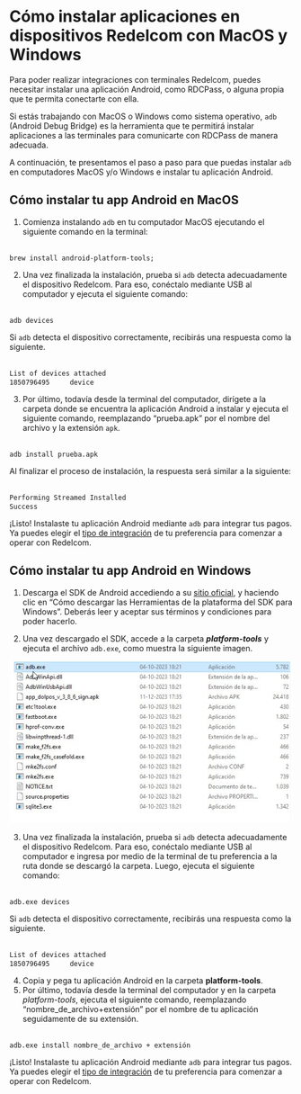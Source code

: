 # Cómo instalar aplicaciones en dispositivos Redelcom con MacOS y Windows

Para poder realizar integraciones con terminales Redelcom, puedes necesitar instalar una aplicación Android, como RDCPass, o alguna propia que te permita conectarte con ella.

Si estás trabajando con MacOS o Windows como sistema operativo, `adb` (Android Debug Bridge) es la herramienta que te permitirá instalar aplicaciones a las terminales para comunicarte con RDCPass de manera adecuada.

A continuación, te presentamos el paso a paso para que puedas instalar `adb` en computadores MacOS y/o Windows e instalar tu aplicación Android.

## Cómo instalar tu app Android en MacOS

1. Comienza instalando `adb` en tu computador MacOS ejecutando el siguiente comando en la terminal:

```terminal

brew install android-platform-tools;

```

2. Una vez finalizada la instalación, prueba si `adb` detecta adecuadamente el dispositivo Redelcom. Para eso, conéctalo mediante USB al computador y ejecuta el siguiente comando:

```terminal

adb devices

```

Si `adb` detecta el dispositivo correctamente, recibirás una respuesta como la siguiente.

```terminal

List of devices attached 
1850796495     device

```

3. Por último, todavía desde la terminal del computador, dirígete a la carpeta donde se encuentra la aplicación Android a instalar y ejecuta el siguiente comando, reemplazando “prueba.apk” por el nombre del archivo y la extensión `apk`.

```terminal

adb install prueba.apk

```

Al finalizar el proceso de instalación, la respuesta será similar a la siguiente:

```terminal

Performing Streamed Installed
Success

```

¡Listo! Instalaste tu aplicación Android mediante `adb` para integrar tus pagos. Ya puedes elegir el [tipo de integración](/developers/es/docs/redelcom/types-of-integration) de tu preferencia para comenzar a operar con Redelcom. 

## Cómo instalar tu app Android en Windows

1. Descarga el SDK de Android accediendo a su [sitio oficial](https://developer.android.com/tools/releases/platform-tools?hl=es-419#downloads), y haciendo clic en “Cómo descargar las Herramientas de la plataforma del SDK para Windows”. Deberás leer y aceptar sus términos y condiciones para poder hacerlo.

2. Una vez descargado el SDK, accede a la carpeta ***platform-tools*** y ejecuta el archivo `adb.exe`, como muestra la siguiente imagen.

</center>

![imagen de la carpeta platform-tools y los archivos internos donde está adb.exe](/images/Redelcom/adb-platformtools.jpg)

</center>

3. Una vez finalizada la instalación, prueba si `adb` detecta adecuadamente el dispositivo Redelcom. Para eso, conéctalo mediante USB al computador e ingresa por medio de la terminal de tu preferencia a la ruta donde se descargó la carpeta. Luego, ejecuta el siguiente comando:

```terminal

adb.exe devices

```

Si `adb` detecta el dispositivo correctamente, recibirás una respuesta como la siguiente.

```terminal

List of devices attached 
1850796495     device
```

4. Copia y pega tu aplicación Android en la carpeta **platform-tools**.
5. Por último, todavía desde la terminal del computador y en la carpeta *platform-tools*, ejecuta el siguiente comando, reemplazando “nombre_de_archivo+extensión” por el nombre de tu aplicación seguidamente de su extensión.

```terminal

adb.exe install nombre_de_archivo + extensión

```

¡Listo! Instalaste tu aplicación Android mediante `adb` para integrar tus pagos. Ya puedes elegir el [tipo de integración](/developers/es/docs/redelcom/types-of-integration) de tu preferencia para comenzar a operar con Redelcom. 

